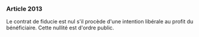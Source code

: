 ### Article 2013

Le contrat de fiducie est nul s'il procède d'une intention libérale au profit du bénéficiaire. Cette nullité est d'ordre public.

